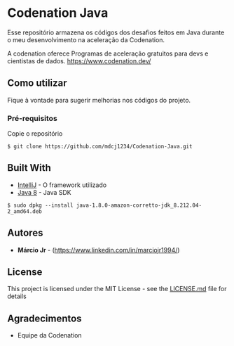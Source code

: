 # Codenation Java

Esse repositório armazena os códigos dos desafios feitos em Java durante o meu desenvolvimento na aceleração da Codenation.

A codenation oferece Programas de aceleração gratuitos para devs e cientistas de dados.
https://www.codenation.dev/

## Como utilizar

Fique à vontade para sugerir melhorias nos códigos do projeto.

### Pré-requisitos

Copie o repositório

```
$ git clone https://github.com/mdcj1234/Codenation-Java.git
```

## Built With

* [IntelliJ](https://www.jetbrains.com/idea/) - O framework utilizado
* [Java 8](https://www.oracle.com/java/technologies/javase-jdk8-downloads.html) - Java SDK

```
$ sudo dpkg --install java-1.8.0-amazon-corretto-jdk_8.212.04-2_amd64.deb
```

## Autores

* **Márcio Jr** - (https://www.linkedin.com/in/marciojr1994/)

## License

This project is licensed under the MIT License - see the [LICENSE.md](LICENSE.md) file for details

## Agradecimentos

* Equipe da Codenation
